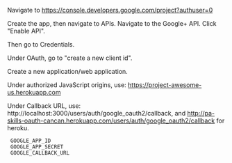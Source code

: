 Navigate to https://console.developers.google.com/project?authuser=0

Create the app, then navigate to APIs.   Navigate to the Google+ API.  Click "Enable API".

Then go to Credentials.

Under OAuth, go to "create a new client id".

Create a new application/web application.

Under authorized JavaScript origins, use: https://project-awesome-us.herokuapp.com

Under Callback URL, use: http://localhost:3000/users/auth/google_oauth2/callback, and
http://pa-skills-oauth-cancan.herokuapp.com/users/auth/google_oauth2/callback for heroku.



```
 GOOGLE_APP_ID
 GOOGLE_APP_SECRET
 GOOGLE_CALLBACK_URL
```
